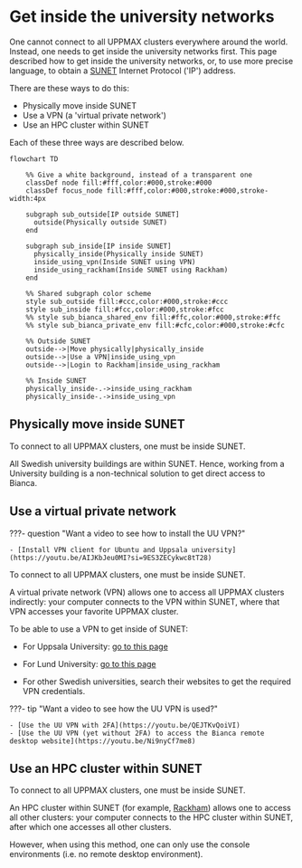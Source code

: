 # Get inside the university networks

One cannot connect to all UPPMAX clusters everywhere around the world.
Instead, one needs to get inside the university networks first.
This page described how to get inside the university networks,
or, to use more precise language, to obtain a [SUNET](https://www.sunet.se/) Internet Protocol ('IP') address.

There are these ways to do this:

- Physically move inside SUNET
- Use a VPN (a 'virtual private network')
- Use an HPC cluster within SUNET

Each of these three ways are described below.

```mermaid
flowchart TD

    %% Give a white background, instead of a transparent one
    classDef node fill:#fff,color:#000,stroke:#000
    classDef focus_node fill:#fff,color:#000,stroke:#000,stroke-width:4px

    subgraph sub_outside[IP outside SUNET]
      outside(Physically outside SUNET)
    end    

    subgraph sub_inside[IP inside SUNET]
      physically_inside(Physically inside SUNET)
      inside_using_vpn(Inside SUNET using VPN)
      inside_using_rackham(Inside SUNET using Rackham)
    end

    %% Shared subgraph color scheme
    style sub_outside fill:#ccc,color:#000,stroke:#ccc
    style sub_inside fill:#fcc,color:#000,stroke:#fcc
    %% style sub_bianca_shared_env fill:#ffc,color:#000,stroke:#ffc
    %% style sub_bianca_private_env fill:#cfc,color:#000,stroke:#cfc

    %% Outside SUNET
    outside-->|Move physically|physically_inside
    outside-->|Use a VPN|inside_using_vpn
    outside-->|Login to Rackham|inside_using_rackham

    %% Inside SUNET
    physically_inside-.->inside_using_rackham
    physically_inside-.->inside_using_vpn
```

## Physically move inside SUNET

To connect to all UPPMAX clusters, one must be inside SUNET.

All Swedish university buildings are within SUNET.
Hence, working from a University building 
is a non-technical solution to get direct access to Bianca.

## Use a virtual private network

???- question "Want a video to see how to install the UU VPN?"

    - [Install VPN client for Ubuntu and Uppsala university](https://youtu.be/AIJKbJeu0MI?si=9ES3ZECykwc8tT28)

To connect to all UPPMAX clusters, one must be inside SUNET.

A virtual private network (VPN) allows one to access all UPPMAX clusters indirectly:
your computer connects to the VPN within SUNET, where that VPN accesses
your favorite UPPMAX cluster.

To be able to use a VPN to get inside of SUNET:

- For Uppsala University: [go to this page](https://www.uu.se/medarbetare/stod-och-verktyg/verktyg-och-guider/logga-in-pa-ett-sakert-satt)
- For Lund University: [go to this page](https://luservicedesk.service-now.com/support_en?id=kb_article_en&sys_id=a0d9ee21db74605020681ea605961927)

- For other Swedish universities, search their websites to get the required VPN credentials.

???- tip "Want a video to see how the UU VPN is used?"

    - [Use the UU VPN with 2FA](https://youtu.be/QEJTKvQoiVI)
    - [Use the UU VPN (yet without 2FA) to access the Bianca remote desktop website](https://youtu.be/Ni9nyCf7me8)

## Use an HPC cluster within SUNET

To connect to all UPPMAX clusters, one must be inside SUNET.

An HPC cluster within SUNET (for example, [Rackham](../cluster_guides/rackham.md))
allows one to access all other clusters:
your computer connects to the HPC cluster within SUNET, 
after which one accesses all other clusters.

However, when using this method, one can only use the console 
environments (i.e. no remote desktop environment).
